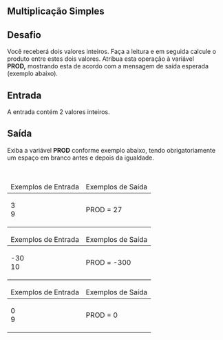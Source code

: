 <h2>Multiplicação Simples</h2>

<div><div>
<div>
<h2>Desafio</h2>

<p>Você receberá dois valores inteiros. Faça a leitura e em seguida&nbsp;calcule o produto entre estes dois valores. Atribua esta operação à variável <strong>PROD,</strong>&nbsp;mostrando esta de acordo com a&nbsp;mensagem de saída esperada (exemplo abaixo).&nbsp; &nbsp;</p>
</div>

<h2>Entrada</h2>

<div>
<p>A entrada contém 2 valores inteiros.</p>
</div>

<h2>Saída</h2>

<div>
<p>Exiba a variável <strong>PROD</strong> conforme exemplo abaixo, tendo obrigatoriamente um espaço em branco antes e depois da igualdade.</p>
</div>

<div>&nbsp;</div>

<table>
	<thead>
		<tr>
			<td>Exemplos de Entrada</td>
			<td>Exemplos de Saída</td>
		</tr>
	</thead>
	<tbody>
		<tr>
			<td>
			<p>3<br>
			9</p>
			</td>
			<td>
			<p>PROD = 27</p>
			</td>
		</tr>
	</tbody>
</table>

<table>
	<thead>
		<tr>
			<td>Exemplos de Entrada</td>
			<td>Exemplos de Saída</td>
		</tr>
	</thead>
	<tbody>
		<tr>
			<td>
			<p>-30<br>
			10</p>
			</td>
			<td>
			<p>PROD = -300</p>
			</td>
		</tr>
	</tbody>
</table>

<table>
	<thead>
		<tr>
			<td>Exemplos de Entrada</td>
			<td>Exemplos de Saída</td>
		</tr>
	</thead>
	<tbody>
		<tr>
			<td>
			<p>0<br>
			9</p>
			</td>
			<td>
			<p>PROD = 0</p>
			</td>
		</tr>
	</tbody>
</table>
</div> <br><br></div>